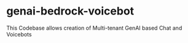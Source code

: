 # genai-bedrock-voicebot
This Codebase allows creation of Multi-tenant GenAI based Chat and Voicebots
